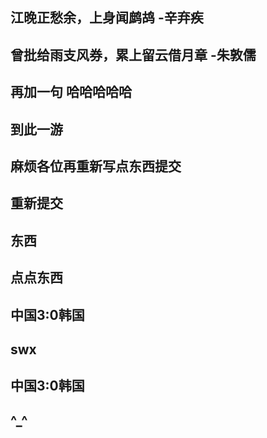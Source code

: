 ## 江晚正愁余，上身闻鹧鸪       -辛弃疾
## 曾批给雨支风券，累上留云借月章    -朱敦儒
## 再加一句 哈哈哈哈哈
## 到此一游
## 麻烦各位再重新写点东西提交
## 重新提交
## 东西

## 点点东西
## 中国3:0韩国

## swx
## 中国3:0韩国


## ^_^